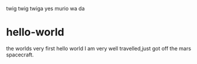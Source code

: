 twig twig twiga
yes murio wa da
# hello-world
the worlds very first hello world
I am very well travelled,just got off the mars spacecraft.
